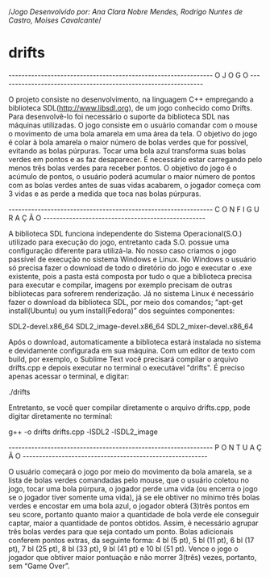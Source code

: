 /*Jogo Desenvolvido por:
Ana Clara Nobre Mendes,
Rodrigo Nuntes de Castro,
Moises Cavalcante*/

drifts
======

--------------------------------------------------------------- O J O G O ---------------------------------------------------------------

O projeto consiste no desenvolvimento, na linguagem C++ empregando a biblioteca SDL(http://www.libsdl.org), de um jogo conhecido como Drifts. Para desenvolvê-lo foi necessário o suporte da biblioteca SDL nas máquinas utilizadas.
O jogo consiste em o usuário comandar com o mouse o movimento de uma bola amarela em uma área da tela. O objetivo do jogo é colar à bola amarela o maior número de bolas verdes que for possível, evitando as bolas púrpuras. Tocar uma bola azul transforma suas bolas verdes em pontos e as faz desaparecer. É necessário estar carregando pelo menos três bolas verdes para receber pontos.
O objetivo do jogo é o acúmulo de pontos, o usuário poderá acumular o maior número de pontos com as bolas verdes antes de suas vidas acabarem, o jogador começa com 3 vidas e as perde a medida que toca nas bolas púrpuras.

--------------------------------------------------------------- C O N F I G U R A Ç Ã O --------------------------------------------------

A biblioteca SDL funciona independente do Sistema Operacional(S.O.) utilizado para execução do jogo, entretanto cada S.O. possue uma configuração diferente para utilizá-la. No nosso caso criamos o jogo passível de execução no sistema Windows e Linux.
No Windows o usuário só precisa fazer o download de todo o diretório do jogo e executar o .exe existente, pois a pasta está composta por tudo o que a biblioteca precisa para executar e compilar, imagens por exemplo precisam de outras bibliotecas para sofrerem renderização.
Já no sistema Linux é necessário fazer o download da biblioteca SDL, por meio dos comandos;
“apt-get install(Ubuntu) ou yum install(Fedora)” dos seguintes componentes:

SDL2-devel.x86_64
SDL2_image-devel.x86_64 
SDL2_mixer-devel.x86_64

Após o download, automaticamente a biblioteca estará instalada no sistema e devidamente configurada em sua máquina.
Com um editor de texto com build, por exemplo, o Sublime Text você precisará compilar o arquivo drifts.cpp e depois executar no terminal o executável "drifts".
É preciso apenas acessar o terminal, e digitar: 

./drifts

Entretanto, se você quer compilar diretamente o arquivo drifts.cpp, pode digitar diretamente no terminal:

g++ -o drifts drifts.cpp -lSDL2 -lSDL2_image

--------------------------------------------------------------- P O N T U A Ç Ã O ---------------------------------------------------------

O usuário começará o jogo por meio do movimento da bola amarela, se a lista de bolas verdes comandadas pelo mouse, que o usuário coletou no jogo, tocar uma bola púrpura, o jogador perde uma vida (ou encerra o jogo se o jogador tiver somente uma vida), já se ele obtiver no mínimo três bolas verdes e encostar em uma bola azul, o jogador obterá (3)três pontos em seu score, portanto quanto maior a quantidade de bola verde ele conseguir captar, maior a quantidade de pontos obtidos. 
Assim, é necessário agrupar três bolas verdes para que seja contado um ponto. 
Bolas adicionais conferem pontos extras, da seguinte forma: 4 bl (5 pt), 5 bl (11 pt), 6 bl (17 pt), 7 bl (25 pt), 8 bl (33 pt), 9 bl (41 pt) e 10 bl (51 pt). Vence o jogo o jogador que obtiver maior pontuação e não morrer 3(três) vezes, portanto, sem “Game Over”.
